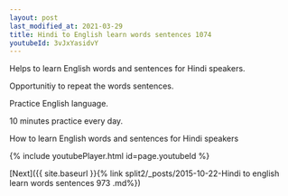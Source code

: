 ```yaml
---
layout: post
last_modified_at: 2021-03-29
title: Hindi to English learn words sentences 1074 
youtubeId: 3vJxYasidvY
---
```

 
 
Helps to learn English words and sentences for Hindi speakers.

Opportunitiy to repeat the words sentences. 

Practice English language. 
 
10 minutes practice every day. 
 
How to learn English words and sentences for Hindi speakers 
 
{% include youtubePlayer.html id=page.youtubeId %}
 
 
[Next]({{ site.baseurl }}{% link  split2/_posts/2015-10-22-Hindi to english learn words sentences 973 .md%})
 
